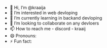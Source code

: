 - 👋 Hi, I’m @kraaija
- 👀 I’m interested in web devloping
- 🌱 I’m currently learning in backand devloping
- 💞️ I’m looking to collaborate on any devloers
- 📫 How to reach me - discord - kraaij
- 😄 Pronouns: 
- ⚡ Fun fact: 

<!---
kraaija/kraaija is a ✨ special ✨ repository because its `README.md` (this file) appears on your GitHub profile.
You can click the Preview link to take a look at your changes.
--->
